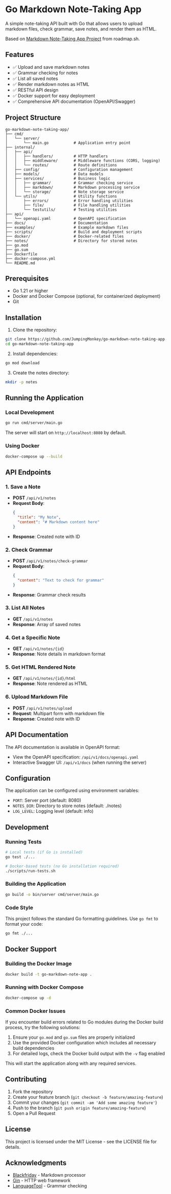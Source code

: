 # Go Markdown Note-Taking App

A simple note-taking API built with Go that allows users to upload markdown files, check grammar, save notes, and render them as HTML.

Based on [Markdown Note-Taking App Project](https://roadmap.sh/projects/markdown-note-taking-app) from roadmap.sh.

## Features

- ✅ Upload and save markdown notes
- ✅ Grammar checking for notes
- ✅ List all saved notes
- ✅ Render markdown notes as HTML
- ✅ RESTful API design
- ✅ Docker support for easy deployment
- ✅ Comprehensive API documentation (OpenAPI/Swagger)

## Project Structure

```
go-markdown-note-taking-app/
├── cmd/
│   └── server/
│       └── main.go           # Application entry point
├── internal/
│   ├── api/
│   │   ├── handlers/         # HTTP handlers
│   │   ├── middleware/       # Middleware functions (CORS, logging)
│   │   └── routes/           # Route definitions
│   ├── config/               # Configuration management
│   ├── models/               # Data models
│   ├── services/             # Business logic
│   │   ├── grammar/          # Grammar checking service
│   │   ├── markdown/         # Markdown processing service
│   │   └── storage/          # Note storage service
│   └── utils/                # Utility functions
│       ├── errors/           # Error handling utilities
│       ├── file/             # File handling utilities
│       └── testutils/        # Testing utilities
├── api/
│   └── openapi.yaml          # OpenAPI specification
├── docs/                     # Documentation
├── examples/                 # Example markdown files
├── scripts/                  # Build and deployment scripts
├── docker/                   # Docker-related files
├── notes/                    # Directory for stored notes
├── go.mod
├── go.sum
├── Dockerfile
├── docker-compose.yml
└── README.md
```

## Prerequisites

- Go 1.21 or higher
- Docker and Docker Compose (optional, for containerized deployment)
- Git

## Installation

1. Clone the repository:
```bash
git clone https://github.com/JumpingMonkey/go-markdown-note-taking-app.git
cd go-markdown-note-taking-app
```

2. Install dependencies:
```bash
go mod download
```

3. Create the notes directory:
```bash
mkdir -p notes
```

## Running the Application

### Local Development

```bash
go run cmd/server/main.go
```

The server will start on `http://localhost:8080` by default.

### Using Docker

```bash
docker-compose up --build
```

## API Endpoints

### 1. Save a Note
- **POST** `/api/v1/notes`
- **Request Body**: 
  ```json
  {
    "title": "My Note",
    "content": "# Markdown content here"
  }
  ```
- **Response**: Created note with ID

### 2. Check Grammar
- **POST** `/api/v1/notes/check-grammar`
- **Request Body**: 
  ```json
  {
    "content": "Text to check for grammar"
  }
  ```
- **Response**: Grammar check results

### 3. List All Notes
- **GET** `/api/v1/notes`
- **Response**: Array of saved notes

### 4. Get a Specific Note
- **GET** `/api/v1/notes/{id}`
- **Response**: Note details in markdown format

### 5. Get HTML Rendered Note
- **GET** `/api/v1/notes/{id}/html`
- **Response**: Note rendered as HTML

### 6. Upload Markdown File
- **POST** `/api/v1/notes/upload`
- **Request**: Multipart form with markdown file
- **Response**: Created note with ID

## API Documentation

The API documentation is available in OpenAPI format:
- View the OpenAPI specification: `/api/v1/docs/openapi.yaml`
- Interactive Swagger UI: `/api/v1/docs` (when running the server)

## Configuration

The application can be configured using environment variables:

- `PORT`: Server port (default: 8080)
- `NOTES_DIR`: Directory to store notes (default: ./notes)
- `LOG_LEVEL`: Logging level (default: info)

## Development

### Running Tests

```bash
# Local tests (if Go is installed)
go test ./...

# Docker-based tests (no Go installation required)
./scripts/run-tests.sh
```

### Building the Application

```bash
go build -o bin/server cmd/server/main.go
```

### Code Style

This project follows the standard Go formatting guidelines. Use `go fmt` to format your code:

```bash
go fmt ./...
```

## Docker Support

### Building the Docker Image

```bash
docker build -t go-markdown-note-app .
```

### Running with Docker Compose

```bash
docker-compose up -d
```

### Common Docker Issues

If you encounter build errors related to Go modules during the Docker build process, try the following solutions:

1. Ensure your `go.mod` and `go.sum` files are properly initialized
2. Use the provided Docker configuration which includes all necessary build dependencies
3. For detailed logs, check the Docker build output with the `-v` flag enabled

This will start the application along with any required services.

## Contributing

1. Fork the repository
2. Create your feature branch (`git checkout -b feature/amazing-feature`)
3. Commit your changes (`git commit -am 'Add some amazing feature'`)
4. Push to the branch (`git push origin feature/amazing-feature`)
5. Open a Pull Request

## License

This project is licensed under the MIT License - see the LICENSE file for details.

## Acknowledgments

- [Blackfriday](https://github.com/russross/blackfriday) - Markdown processor
- [Gin](https://github.com/gin-gonic/gin) - HTTP web framework
- [LanguageTool](https://languagetool.org/) - Grammar checking
